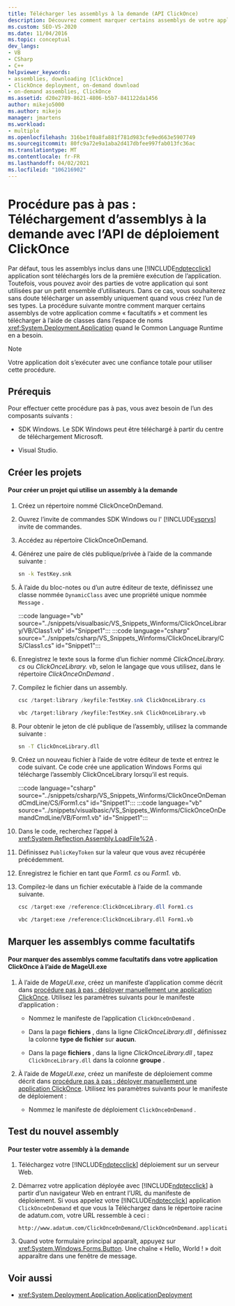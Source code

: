 ```yaml
---
title: Télécharger les assemblys à la demande (API ClickOnce)
description: Découvrez comment marquer certains assemblys de votre application ClickOnce comme facultatifs et les télécharger quand le common language runtime en a besoin.
ms.custom: SEO-VS-2020
ms.date: 11/04/2016
ms.topic: conceptual
dev_langs:
- VB
- CSharp
- C++
helpviewer_keywords:
- assemblies, downloading [ClickOnce]
- ClickOnce deployment, on-demand download
- on-demand assemblies, ClickOnce
ms.assetid: d20e2789-8621-4806-b5b7-841122da1456
author: mikejo5000
ms.author: mikejo
manager: jmartens
ms.workload:
- multiple
ms.openlocfilehash: 316be1f0a8fa881f781d983cfe9ed663e5907749
ms.sourcegitcommit: 80fc9a72e9a1aba2d417dbfee997fab013fc36ac
ms.translationtype: MT
ms.contentlocale: fr-FR
ms.lasthandoff: 04/02/2021
ms.locfileid: "106216902"
---
```

# <a name="walkthrough-download-assemblies-on-demand-with-the-clickonce-deployment-api"></a>Procédure pas à pas : Téléchargement d’assemblys à la demande avec l’API de déploiement ClickOnce
Par défaut, tous les assemblys inclus dans une [!INCLUDE[ndptecclick](../deployment/includes/ndptecclick_md.md)] application sont téléchargés lors de la première exécution de l’application. Toutefois, vous pouvez avoir des parties de votre application qui sont utilisées par un petit ensemble d’utilisateurs. Dans ce cas, vous souhaiterez sans doute télécharger un assembly uniquement quand vous créez l’un de ses types. La procédure suivante montre comment marquer certains assemblys de votre application comme « facultatifs » et comment les télécharger à l’aide de classes dans l’espace de noms <xref:System.Deployment.Application> quand le Common Language Runtime en a besoin.

> [!NOTE]
> Votre application doit s’exécuter avec une confiance totale pour utiliser cette procédure.

## <a name="prerequisites"></a>Prérequis
 Pour effectuer cette procédure pas à pas, vous avez besoin de l’un des composants suivants :

- SDK Windows. Le SDK Windows peut être téléchargé à partir du centre de téléchargement Microsoft.

- Visual Studio.

## <a name="create-the-projects"></a>Créer les projets

#### <a name="to-create-a-project-that-uses-an-on-demand-assembly"></a>Pour créer un projet qui utilise un assembly à la demande

1. Créez un répertoire nommé ClickOnceOnDemand.

2. Ouvrez l’invite de commandes SDK Windows ou l' [!INCLUDE[vsprvs](../code-quality/includes/vsprvs_md.md)] invite de commandes.

3. Accédez au répertoire ClickOnceOnDemand.

4. Générez une paire de clés publique/privée à l’aide de la commande suivante :

   ```cmd
   sn -k TestKey.snk
   ```

5. À l’aide du bloc-notes ou d’un autre éditeur de texte, définissez une classe nommée `DynamicClass` avec une propriété unique nommée `Message` .

    :::code language="vb" source="../snippets/visualbasic/VS_Snippets_Winforms/ClickOnceLibrary/VB/Class1.vb" id="Snippet1":::
    :::code language="csharp" source="../snippets/csharp/VS_Snippets_Winforms/ClickOnceLibrary/CS/Class1.cs" id="Snippet1":::

6. Enregistrez le texte sous la forme d’un fichier nommé *ClickOnceLibrary. cs* ou *ClickOnceLibrary. vb*, selon le langage que vous utilisez, dans le répertoire *ClickOnceOnDemand* .

7. Compilez le fichier dans un assembly.

   ```csharp
   csc /target:library /keyfile:TestKey.snk ClickOnceLibrary.cs
   ```

   ```vb
   vbc /target:library /keyfile:TestKey.snk ClickOnceLibrary.vb
   ```

8. Pour obtenir le jeton de clé publique de l’assembly, utilisez la commande suivante :

   ```cmd
   sn -T ClickOnceLibrary.dll
   ```

9. Créez un nouveau fichier à l’aide de votre éditeur de texte et entrez le code suivant. Ce code crée une application Windows Forms qui télécharge l’assembly ClickOnceLibrary lorsqu’il est requis.

    :::code language="csharp" source="../snippets/csharp/VS_Snippets_Winforms/ClickOnceOnDemandCmdLine/CS/Form1.cs" id="Snippet1":::
    :::code language="vb" source="../snippets/visualbasic/VS_Snippets_Winforms/ClickOnceOnDemandCmdLine/VB/Form1.vb" id="Snippet1":::

10. Dans le code, recherchez l’appel à <xref:System.Reflection.Assembly.LoadFile%2A> .

11. Définissez `PublicKeyToken` sur la valeur que vous avez récupérée précédemment.

12. Enregistrez le fichier en tant que *Form1. cs* ou *Form1. vb*.

13. Compilez-le dans un fichier exécutable à l’aide de la commande suivante.

    ```csharp
    csc /target:exe /reference:ClickOnceLibrary.dll Form1.cs
    ```

    ```vb
    vbc /target:exe /reference:ClickOnceLibrary.dll Form1.vb
    ```

## <a name="mark-assemblies-as-optional"></a>Marquer les assemblys comme facultatifs

#### <a name="to-mark-assemblies-as-optional-in-your-clickonce-application-by-using-mageuiexe"></a>Pour marquer des assemblys comme facultatifs dans votre application ClickOnce à l’aide de MageUI.exe

1. À l’aide de *MageUI.exe*, créez un manifeste d’application comme décrit dans [procédure pas à pas : déployer manuellement une application ClickOnce](../deployment/walkthrough-manually-deploying-a-clickonce-application.md). Utilisez les paramètres suivants pour le manifeste d’application :

    - Nommez le manifeste de l’application `ClickOnceOnDemand` .

    - Dans la page **fichiers** , dans la ligne *ClickOnceLibrary.dll* , définissez la colonne **type de fichier** sur **aucun**.

    - Dans la page **fichiers** , dans la ligne *ClickOnceLibrary.dll* , tapez `ClickOnceLibrary.dll` dans la colonne **groupe** .

2. À l’aide de *MageUI.exe*, créez un manifeste de déploiement comme décrit dans [procédure pas à pas : déployer manuellement une application ClickOnce](../deployment/walkthrough-manually-deploying-a-clickonce-application.md). Utilisez les paramètres suivants pour le manifeste de déploiement :

    - Nommez le manifeste de déploiement `ClickOnceOnDemand` .

## <a name="testing-the-new-assembly"></a>Test du nouvel assembly

#### <a name="to-test-your-on-demand-assembly"></a>Pour tester votre assembly à la demande

1. Téléchargez votre [!INCLUDE[ndptecclick](../deployment/includes/ndptecclick_md.md)] déploiement sur un serveur Web.

2. Démarrez votre application déployée avec [!INCLUDE[ndptecclick](../deployment/includes/ndptecclick_md.md)] à partir d’un navigateur Web en entrant l’URL du manifeste de déploiement. Si vous appelez votre [!INCLUDE[ndptecclick](../deployment/includes/ndptecclick_md.md)] application `ClickOnceOnDemand` et que vous la Téléchargez dans le répertoire racine de adatum.com, votre URL ressemble à ceci :

   ```
   http://www.adatum.com/ClickOnceOnDemand/ClickOnceOnDemand.application
   ```

3. Quand votre formulaire principal apparaît, appuyez sur <xref:System.Windows.Forms.Button>. Une chaîne « Hello, World ! » doit apparaître dans une fenêtre de message.

## <a name="see-also"></a>Voir aussi
- <xref:System.Deployment.Application.ApplicationDeployment>